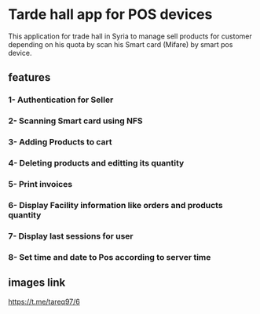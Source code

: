 # Tarde hall app for POS devices

This application for trade hall in Syria to manage sell products for customer depending on his quota by scan his Smart card (Mifare) by smart pos device.

## features

### 1- Authentication for Seller
### 2- Scanning Smart card using NFS
### 3- Adding Products to cart
### 4- Deleting products and editting its quantity 
### 5- Print invoices
### 6- Display Facility information like orders and products quantity
### 7- Display last sessions for user
### 8- Set time and date to Pos according to server time

## images link
https://t.me/tareq97/6
